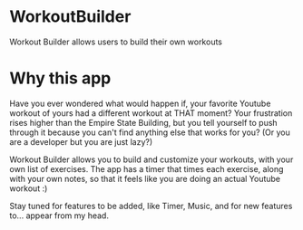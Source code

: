 # WorkoutBuilder
Workout Builder allows users to build their own workouts

# Why this app
Have you ever wondered what would happen if, your favorite Youtube workout of yours had a different workout at THAT moment? Your frustration rises higher than the Empire State Building, but you tell yourself to push through it because you can't find anything else that works for you? (Or you are a developer but you are just lazy?)

Workout Builder allows you to build and customize your workouts, with your own list of exercises. The app has a timer that times each exercise, along with your own notes, so that it feels like you are doing an actual Youtube workout :)

Stay tuned for features to be added, like Timer, Music, and for new features to... appear from my head.
